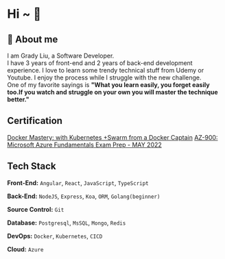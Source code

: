 # Hi ~ 👋

## 🎯 About me

I am Grady Liu, a Software Developer. </br>
I have 3 years of front-end and 2 years of back-end development experience.
I love to learn some trendy technical stuff from Udemy or Youtube.
I enjoy the process while I struggle with the new challenge.</br>
One of my favorite sayings is **"What you learn easily, you forget easily too.If you watch and struggle on your own you will master the technique better."**

## Certification

[Docker Mastery: with Kubernetes +Swarm from a Docker Captain](https://www.udemy.com/certificate/UC-5be14435-4e74-468c-820a-77905dffac2a/?utm_source=sendgrid.com&utm_medium=email&utm_campaign=email)
[AZ-900: Microsoft Azure Fundamentals Exam Prep - MAY 2022](https://www.udemy.com/certificate/UC-2ffed042-6f86-461c-a8e0-1d17865d6a14/)

## Tech Stack

**Front-End:** `Angular`, `React`, `JavaScript`, `TypeScript`

**Back-End:** `NodeJS`, `Express`, `Koa`, `ORM`, `Golang(beginner)`

**Source Control:** `Git`

**Database:** `Postgresql`, `MsSQL`, `Mongo`, `Redis`

**DevOps:** `Docker`, `Kubernetes`, `CICD`

**Cloud:** `Azure`

<!---
grady982/grady982 is a ✨ special ✨ repository because its `README.md` (this file) appears on your GitHub profile.
You can click the Preview link to take a look at your changes.
--->
